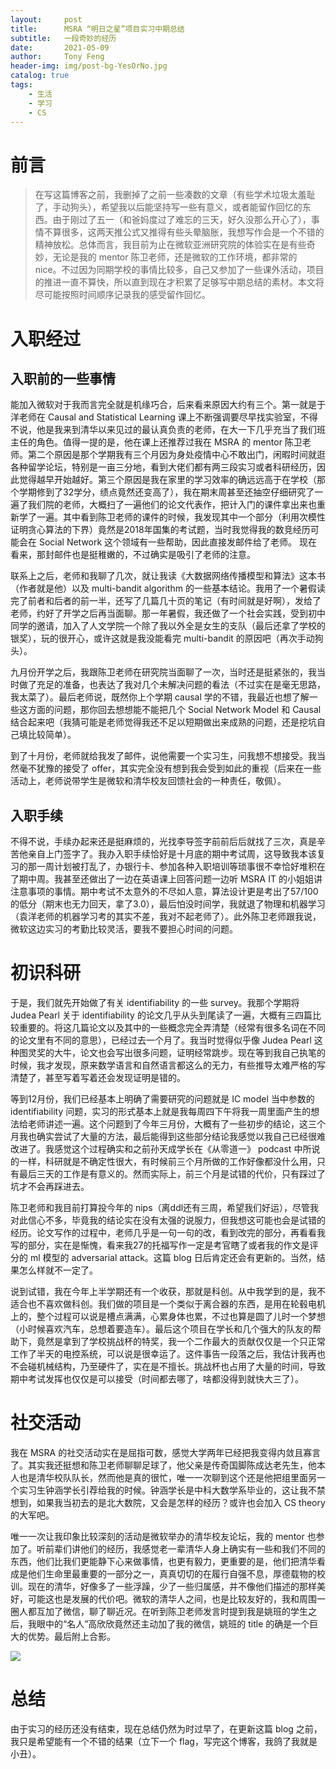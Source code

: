 ```yaml
---
layout:     post
title:      MSRA “明日之星”项目实习中期总结
subtitle:   一段奇妙的经历
date:       2021-05-09
author:     Tony Feng
header-img: img/post-bg-YesOrNo.jpg
catalog: true
tags:
    - 生活
    - 学习
    - CS
---
```


# 前言
>在写这篇博客之前，我删掉了之前一些凑数的文章（有些学术垃圾太羞耻了，手动狗头），希望我以后能坚持写一些有意义，或者能留作回忆的东西。由于刚过了五一（和爸妈度过了难忘的三天，好久没那么开心了），事情不算很多，这两天推公式又推得有些头晕脑胀，我想写作会是一个不错的精神放松。总体而言，我目前为止在微软亚洲研究院的体验实在是有些奇妙，无论是我的 mentor 陈卫老师，还是微软的工作环境，都非常的 nice。不过因为同期学校的事情比较多，自己又参加了一些课外活动，项目的推进一直不算快，所以直到现在才积累了足够写中期总结的素材。本文将尽可能按照时间顺序记录我的感受留作回忆。

# 入职经过

## 入职前的一些事情
能加入微软对于我而言完全就是机缘巧合，后来看来原因大约有三个。第一就是于洋老师在 Causal and Statistical Learning 课上不断强调要尽早找实验室，不得不说，他是我来到清华以来见过的最认真负责的老师，在大一下几乎充当了我们班主任的角色。值得一提的是，他在课上还推荐过我在 MSRA 的 mentor 陈卫老师。第二个原因是那个学期我有三个月因为身处疫情中心不敢出门，闲暇时间就逛各种留学论坛，特别是一亩三分地，看到大佬们都有两三段实习或者科研经历，因此觉得越早开始越好。第三个原因是我在家里的学习效率的确远远高于在学校（那个学期修到了32学分，绩点竟然还变高了），我在期末周甚至还抽空仔细研究了一遍了我们院的老师，大概扫了一遍他们的论文代表作，把计入门的课件拿出来也重新学了一遍。其中看到陈卫老师的课件的时候，我发现其中一个部分（利用次模性证明贪心算法的下界）竟然是2018年国集的考试题，当时我觉得我的数竞经历可能会在 Social Network 这个领域有一些帮助，因此直接发邮件给了老师。
现在看来，那封邮件也是挺稚嫩的，不过确实是吸引了老师的注意。

联系上之后，老师和我聊了几次，就让我读《大数据网络传播模型和算法》这本书（作者就是他）以及 multi-bandit algorithm 的一些基本结论。我用了一个暑假读完了前者和后者的前一半，还写了几篇几十页的笔记（有时间就是好啊），发给了老师，约好了开学之后再当面聊。那一年暑假，我还做了一个社会实践，受到初中同学的邀请，加入了人文学院一个除了我以外全是女生的支队（最后还拿了学校的银奖），玩的很开心，或许这就是我没能看完 multi-bandit 的原因吧（再次手动狗头）。

九月份开学之后，我跟陈卫老师在研究院当面聊了一次，当时还是挺紧张的，我当时做了充足的准备，也表达了我对几个未解决问题的看法（不过实在是毫无思路，我太菜了）。最后老师说，既然你上个学期 causal 学的不错，我最近也想了解一些这方面的问题，那你回去想想能不能把几个 Social Network Model 和 Causal 结合起来吧（我猜可能是老师觉得我还不足以短期做出来成熟的问题，还是挖坑自己填比较简单）。

到了十月份，老师就给我发了邮件，说他需要一个实习生，问我想不想接受。我当然毫不犹豫的接受了 offer，其实完全没有想到我会受到如此的重视（后来在一些活动上，老师说带学生是微软和清华校友回馈社会的一种责任，敬佩）。

## 入职手续
不得不说，手续办起来还是挺麻烦的，光找李导签字前前后后就找了三次，真是辛苦他亲自上门签字了。我办入职手续恰好是十月底的期中考试周，这导致我本该复习的那一周计划被打乱了，办银行卡、参加各种入职培训等琐事很不幸恰好堆积在了期中周。我甚至还做出了一边在英语课上回答问题一边听 MSRA IT 的小姐姐讲注意事项的事情。期中考试不太意外的不尽如人意，算法设计更是考出了57/100的低分（期末也无力回天，拿了3.0），最后怕没时间学，我就退了物理和机器学习（袁洋老师的机器学习考的其实不差，我对不起老师了）。此外陈卫老师跟我说，微软这边实习的考勤比较灵活，要我不要担心时间的问题。

# 初识科研
于是，我们就先开始做了有关 identifiability 的一些 survey。我那个学期将 Judea Pearl 关于 identifiability 的论文几乎从头到尾读了一遍，大概有三四篇比较重要的。将这几篇论文以及其中的一些概念完全弄清楚（经常有很多名词在不同的论文里有不同的意思），已经过去一个月了。我当时觉得似乎像 Judea Pearl 这种图灵奖的大牛，论文也会写出很多问题，证明经常跳步。现在等到我自己执笔的时候，我才发现，原来数学语言和自然语言都这么的无力，有些推导太难严格的写清楚了，甚至写着写着还会发现证明是错的。

等到12月份，我们已经基本上明确了需要研究的问题就是 IC model 当中参数的 identifiability 问题，实习的形式基本上就是我每周四下午将我一周里面产生的想法给老师讲述一遍。这个问题到了今年三月份，大概有了一些初步的结论，这三个月我也确实尝试了大量的方法，最后能得到这些部分结论我感觉以我自己已经很难改进了。我感觉这个过程确实和之前孙天成学长在《从零道一》 podcast 中所说的一样，科研就是不确定性很大，有时候前三个月所做的工作好像都没什么用，只有最后三天的工作是有意义的。然而实际上，前三个月是试错的代价，只有踩过了坑才不会再踩进去。

陈卫老师和我目前打算投今年的 nips（离ddl还有三周，希望我们好运），尽管我对此信心不多，毕竟我的结论实在没有太强的说服力，但我想这可能也会是试错的经历。论文写作的过程中，老师几乎是一句一句的改，看到改完的部分，再看看我写的部分，实在是惭愧，看来我27的托福写作一定是考官瞎了或者我的作文是评分的 ml 模型的 adversarial attack。这篇 blog 日后肯定还会有更新的。当然，结果怎么样就不一定了。

说到试错，我在今年上半学期还有一个收获，那就是科创。从中我学到的是，我不适合也不喜欢做科创。我们做的项目是一个类似于离合器的东西，是用在轮毂电机上的，整个过程可以说是槽点满满，心累身体也累，不过也算是圆了儿时一个梦想（小时候喜欢汽车，总想着要造车）。最后这个项目在学长和几个强大的队友的帮助下，竟然是拿到了学校挑战杯的特奖，我一个二作最大的贡献仅仅是一个只正常工作了半天的电控系统，可以说是很幸运了。这件事告一段落之后，我估计我再也不会碰机械结构，乃至硬件了，实在是不擅长。挑战杯也占用了大量的时间，导致期中考试发挥也仅仅是可以接受（时间都去哪了，啥都没得到就快大三了）。

# 社交活动
我在 MSRA 的社交活动实在是屈指可数，感觉大学两年已经把我变得内敛且寡言了。其实我还挺想和陈卫老师聊聊足球了，他父亲是传奇国脚陈成达老先生，他本人也是清华校队队长，然而他是真的很忙，唯一一次聊到这个还是他把组里面另一个实习生钟涵学长引荐给我的时候。钟涵学长是中科大数学系毕业的，这让我不禁想到，如果我当初去的是北大数院，又会是怎样的经历？或许也会加入 CS theory 的大军吧。

唯一一次让我印象比较深刻的活动是微软举办的清华校友论坛，我的 mentor 也参加了。听前辈们讲他们的经历，我感觉老一辈清华人身上确实有一些和我们不同的东西，他们比我们更能静下心来做事情，也更有毅力，更重要的是，他们把清华看成是他们生命里最重要的一部分之一，真真切切的在履行自强不息，厚德载物的校训。现在的清华，好像多了一些浮躁，少了一些归属感，并不像他们描述的那样美好，可能这也是发展的代价吧。微软的清华人之间，也是比较友好的，我和周围一圈人都互加了微信，聊了聊近况。在听到陈卫老师发言时提到我是姚班的学生之后，我眼中的“名人”高欣欣竟然还主动加了我的微信，姚班的 title 的确是一个巨大的优势。最后附上合影。

![](https://www.msra.cn/wp-content/uploads/2021/04/tsinghua-110th-anniversary-1.jpg)

# 总结
由于实习的经历还没有结束，现在总结仍然为时过早了，在更新这篇 blog 之前，我只是希望能有一个不错的结果（立下一个 flag，写完这个博客，我鸽了我就是小丑）。